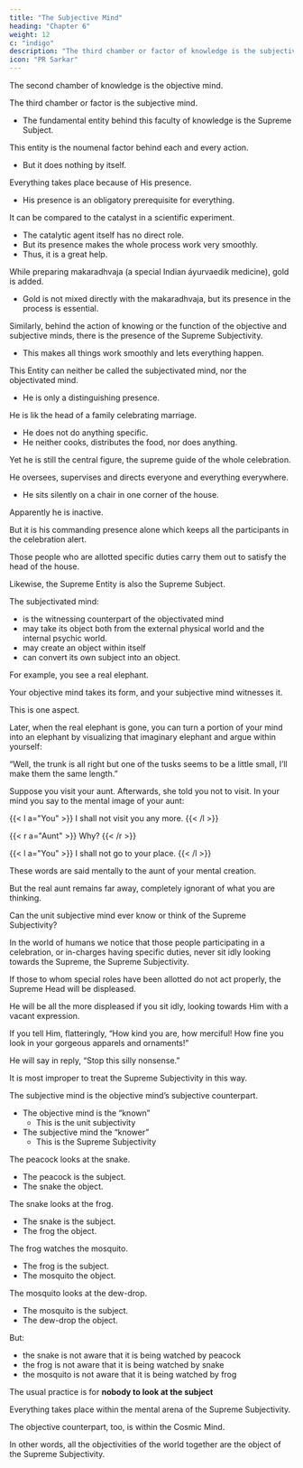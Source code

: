 ```yaml
---
title: "The Subjective Mind"
heading: "Chapter 6"
weight: 12
c: "indigo"
description: "The third chamber or factor of knowledge is the subjective mind (the second being the objective mind)"
icon: "PR Sarkar"
---
```



The second chamber of knowledge is the objective mind.

The third chamber or factor  is the subjective mind. 
- The fundamental entity behind this faculty of knowledge is the Supreme Subject. 

This entity is the noumenal factor behind each and every action.
- But it does nothing by itself. 

Everything takes place because of His presence. 
- His presence is an obligatory prerequisite for everything. 

It can be compared to the catalyst in a scientific experiment. 
- The catalytic agent itself has no direct role.
- But its presence makes the whole process work very smoothly.
- Thus, it is a great help.

While preparing makaradhvaja (a special Indian áyurvaedik medicine), gold is added. 
- Gold is not mixed directly with the makaradhvaja, but its presence in the process is essential. 

Similarly, behind the action of knowing or the function of the objective and subjective minds, there is the presence of the Supreme Subjectivity.
- This makes all things work smoothly and lets everything happen. 

This Entity can neither be called the subjectivated mind, nor the objectivated mind.
- He is only a distinguishing presence.

He is lik the head of a family celebrating marriage. 
- He does not do anything specific.
- He neither cooks, distributes the food, nor does anything.

Yet he is still the central figure, the supreme guide of the whole celebration.

He oversees, supervises and directs everyone and everything everywhere.
- He sits silently on a chair in one corner of the house. 

Apparently he is inactive.

But it is his commanding presence alone which keeps all the participants in the celebration alert. 

Those people who are allotted specific duties carry them out to satisfy the head of the house. 

Likewise, the Supreme Entity is also the Supreme Subject.

The subjectivated mind:
- is the witnessing counterpart of the objectivated mind
- may take its object both from the external physical world and the internal psychic world. 
- may create an object within itself
- can convert its own subject into an object. 

For example, you see a real elephant.

Your objective mind takes its form, and your subjective mind witnesses it. 

This is one aspect. 

Later, when the real elephant is gone, you can turn a portion of your mind into an elephant by visualizing that imaginary elephant and argue within yourself: 

“Well, the trunk is all right but one of the tusks seems to be a little small, I’ll make them the same length.” 

<!-- And so you make the smaller one a little larger. All this is done within the mind. -->

<!-- “The other day Rambabu said so many unpleasant things to me. I should have spoken back, but instead I kept silent, swallowing the insults. In future, if I meet him again, and the same unpleasant thing happens, I’ll give him a piece of my mind.” 

Here, one becomes as one perceives. -->

Suppose you visit your aunt. Afterwards, she told you not to visit. In your mind you say to the mental image of your aunt: 

{{< l a="You" >}}
I shall not visit you any more.
{{< /l >}}

 <!-- and at the time of departure she did not request you to visit her again.  -->

{{< r a="Aunt" >}}
Why?
{{< /r >}}

{{< l a="You" >}}
I shall not go to your place.
{{< /l >}}



These words are said mentally to the aunt of your mental creation. 

But the real aunt remains far away, completely ignorant of what you are thinking.


Can the unit subjective mind ever know or think of the Supreme Subjectivity? 



In the world of humans we notice that those people participating in a celebration, or in-charges having specific duties, never sit idly looking towards the Supreme, the Supreme Subjectivity. 

If those to whom special roles have been allotted do not act properly, the Supreme Head will be displeased. 

He will be all the more displeased if you sit idly, looking towards Him with a vacant expression. 

If you tell Him, flatteringly, “How kind you are, how merciful! How fine you look in your gorgeous apparels and ornaments!” 

He will say in reply, “Stop this silly nonsense.” 

It is most improper to treat the Supreme Subjectivity in this way.


<!-- Now, let us discuss this from the psychological point of view.  -->

The subjective mind is the objective mind’s subjective counterpart.
- The objective mind is the “known” 
  - This is the unit subjectivity
- The subjective mind the “knower”
  - This is the Supreme Subjectivity


The peacock looks at the snake.
- The peacock is the subject.
- The snake the object.

The snake looks at the frog.
- The snake is the subject.
- The frog the object. 

The frog watches the mosquito. 
- The frog is the subject.
- The mosquito the object.

The mosquito looks at the dew-drop.
- The mosquito is the subject.
- The dew-drop the object. 

But:
- the snake is not aware that it is being watched by peacock
- the frog is not aware that it is being watched by snake
- the mosquito is not aware that it is being watched by frog

<!-- The peacock is not aware that it is being watched by the fowler. -->

<!-- The fowler is the subject, the peacock the object.  -->

The usual practice is for **nobody to look at the subject**

 <!-- Had people chosen to look at the subject, everything would be in proper order. -->

Everything takes place within the mental arena of the Supreme Subjectivity. 

The objective counterpart, too, is within the Cosmic Mind. 

In other words, all the objectivities of the world together are the object of the Supreme Subjectivity.


